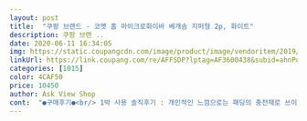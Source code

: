 ```yaml
---
layout: post 
title:  "쿠팡 브랜드 - 코멧 홈 마이크로화이바 베개솜 지퍼형 2p, 화이트" 
description: 쿠팡 브랜 ..
date: 2020-06-11 16:34:05 
img: https://static.coupangcdn.com/image/product/image/vendoritem/2019/10/30/4348059787/eba4adf9-3ffa-47ce-8614-d6b78d60ef36.jpg 
linkUrl: https://link.coupang.com/re/AFFSDP?lptag=AF3600438&subid=ahnPublicAsk&pageKey=181977197&itemId=521364278&vendorItemId=4348059787&traceid=V0-113-ce9de91b4e1f89c0 
categories: [1015] 
color: 4CAF50 
price: 10450 
author: Ask View Shop 
cont:  "●구매후기●<br/> 1박 사용 솔직후기 : 개인적인 느낌으로는 패딩의 충전재로 쓰이는 웰론 느낌에 더 가깝습니다.<br/> 탄성 때문에 바로 누우면 뒷목이 결리고 옆으로 누우면 귀와 옆머리가 머리무게에 눌려 숙면할 수 없었습니다.<br/> 밀도가 낮아 솜 뭉침 현상도 있습니다.<br/> 기계세탁 후 다시 쓰기는 어려울 것 같습니다.<br/><br/>│ 도움이 돼요│  버튼을 눌러주세요<br/>┌┐<br/>└┘<br/>가격은 저렴하니까 자주 바꾸기 부담스럽지 않겠어요<br/>개봉 후 약간 시큼한 냄새가 나는 듯해서 일광소독 후 사용 중입니다.<br/><br/>급하게 찾아보고 샀어요<br/>기존사용제품은 본 제품의 두 배 가까운 가격에 사이즈는 동일한데 화이버섬유가 더 곱고, 밀도와 중량이 조금 더 나가고, 오리털베개 정도의 완충력과 복원력이고, 속통의 커버가 고밀도폴리로 제작되어 묵직한 느낌이 있었다면,<br/>낮은 베개솜 찾으시면<br/>냄새도 안나서 좋아요<br/>네 식구 쓸거라서 두 세트 구입.<br/><br/>높아서 편하진 않더라구요<br/>다만 솜은 고르게 퍼져있지 않고<br/>다만, 저는 원래 베개를 잘 쓰는 편이 아니라서<br/>두 세트 구입했는데 개봉한 것은 손님방문대비용으로 그냥 쓰고 새 것은 반품을 하기로 결정했습니다.<br/><br/>딸아이 이불사면서 커버는 오는데<br/>딸아이가 쓸꺼라 좀 안높았으면 좋겠다 생각했는데<br/>베개 커버 씌우니 균형 잡혀있지 않아요<br/>베개솜이 없어서<br/>본 제품은 가볍고, 섬유가 일반 베개솜보다는 고운 정도,  커버는 보통 베개 속통에 사용되는 폴리원단의 느낌입니다.<br/> 기존 사용제품에 비해 탄성이 약간 있어서 목이 약간 불편할 수도 있겠네요.<br/><br/>비닐봉지도 깨끗하고<br/>사용하던 베개가 좀 오래되었는데 쿠팡 검색 중 평이 괜찮아서 이번 기회에 새로 구입했습니다.<br/><br/>생각보다 두툼해서 솜이 쉽게 꺼질거 같진 않은데.<br/>.<br/><br/>압축된 상태가 의외로 가볍고 얇아서 상자 하나로 와도 됐겠는데 큰 상자에 따로 포장되어 왔네요.<br/> 아마 미리 포장되어 있는 제품인가봅니다.<br/><br/>약간 높은 걸 선호하는 남편은 이걸로 쓰고<br/>역시나 잘산것 같아요^^<br/>예전엔 쿠팡의 상품평을 검토하고 선택하면 정확했는데 언제부턴가 칭찬일색인 상품평 때문에 좋은 제품을 고르기가 많이 어려워진 것 같아서 매우 아쉽습니다.<br/><br/>오래 보관해놓은것 같지도 않네요<br/>요상품 추천해요^^<br/>우선 기존 쓰던 제품도 마이크로화이버 베개여서 비교를 해보려고 해요.<br/><br/>우선은 베개 커버 씌우니 더 탱탱(?)해져요<br/>워낙 저렴한 솜이다보니 이 부분은 더 사용해보고<br/>이 가격대에서 찾으신다면 괜찮은 상품인거 같아요<br/>이 베개 높이가 잘 맞을거 같아요<br/>이 후기가 도움이 되었다면<br/>일반 베개보다는 낫습니다.<br/> 시중 개당 56천원대 일반폴리솜 베개보다는 나은 것을 원하면 추천, 마이크로화이버베개의 편안함을 필요로 한다면 가격대가 조금 더 높은 다운필 제품을 권장합니다.<br/><br/>저는 이 높이가 넘 부담스럽네요 ㅠㅠ<br/>저는 코맷 경추 베개로 높이가 낮은 걸 구매해서 써보려고 합니다!<br/>저는 호텔에 있는 베개들이 다 높게 느껴지거든요<br/>진짜 안높고 적당하네요<br/>추가 사용 후기 남길게요.<br/><br/>포장은 진공 압축되어 투명 비닐에 포장되어 배송되었고<br/>품질이 무난한 제품으로, 가성비가 좋은 건 아니고 합리적인 가격에 맞춤제작된 제품 같습니다.<br/><br/>호텔 베개 높이 편한 분들은<br/>" 
---
```

